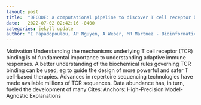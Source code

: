 ```yaml
---
layout: post
title:  "DECODE: a computational pipeline to discover T cell receptor binding rules"
date:   2022-07-02 02:42:16 -0400
categories: jekyll update
author: "I Papadopoulou, AP Nguyen, A Weber, MR Martnez - Bioinformatics, 2022"
---
```

Motivation Understanding the mechanisms underlying T cell receptor (TCR) binding is of fundamental importance to understanding adaptive immune responses. A better understanding of the biochemical rules governing TCR binding can be used, eg to guide the design of more powerful and safer T cell-based therapies. Advances in repertoire sequencing technologies have made available millions of TCR sequences. Data abundance has, in turn, fueled the development of many 
Cites: Anchors: High-Precision Model-Agnostic Explanations